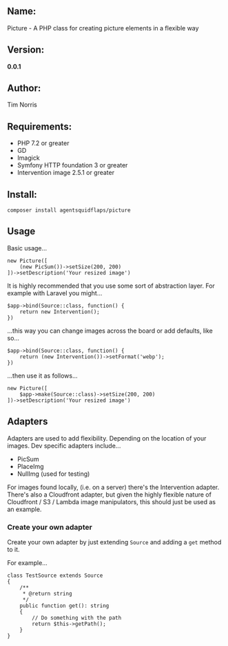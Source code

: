 ## Name:

Picture - A PHP class for creating picture elements in a flexible way

## Version:

**0.0.1**

## Author:

Tim Norris

## Requirements:

* PHP 7.2 or greater
* GD
* Imagick
* Symfony HTTP foundation 3 or greater
* Intervention image 2.5.1 or greater

## Install:
    
    composer install agentsquidflaps/picture

## Usage

Basic usage...

    new Picture([
        (new PicSum())->setSize(200, 200)
    ])->setDescription('Your resized image')
    
It is highly recommended that you use some sort of abstraction layer. For example with Laravel you might...

    $app->bind(Source::class, function() {
        return new Intervention();
    })
    
...this way you can change images across the board or add defaults, like so...

    $app->bind(Source::class, function() {
        return (new Intervention())->setFormat('webp');
    })
    
...then use it as follows...

    new Picture([
        $app->make(Source::class)->setSize(200, 200)
    ])->setDescription('Your resized image') 

## Adapters

Adapters are used to add flexibility. Depending on the location of your images. Dev specific adapters include...

- PicSum
- PlaceImg
- NullImg (used for testing) 

For images found locally, (i.e. on a server) there's the Intervention adapter. There's also a Cloudfront adapter, but given
the highly flexible nature of Cloudfront / S3 / Lambda image manipulators, this should just be used as an example.

### Create your own adapter

Create your own adapter by just extending `Source` and adding a `get` method to it.

For example...

    class TestSource extends Source
    {
    	/**
    	 * @return string
    	 */
        public function get(): string
        {
            // Do something with the path
            return $this->getPath();
        }
    }
    